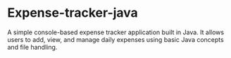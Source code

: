 # Expense-tracker-java
A simple console-based expense tracker application built in Java. It allows users to add, view, and manage daily expenses using basic Java concepts and file handling.

